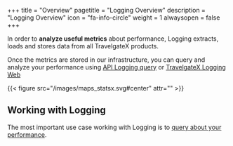 +++
title = "Overview"
pagetitle = "Logging Overview"
description = "Logging Overview"
icon = "fa-info-circle"
weight = 1
alwaysopen = false
+++

In order to **analyze useful metrics** about performance, Logging extracts, loads and stores data from all TravelgateX products.

Once the metrics are stored in our infrastructure, you can query and analyze your performance using [API Logging query](https://api.travelgatex.com/) or [TravelgateX Logging Web](https://www.travelgatex.com/logging/)

{{< figure src="/images/maps_statsx.svg#center" attr="" >}}


## Working with Logging

The most important use case working with Logging is to [query about your performance](/Logging/howtos/howto-query-logging).
